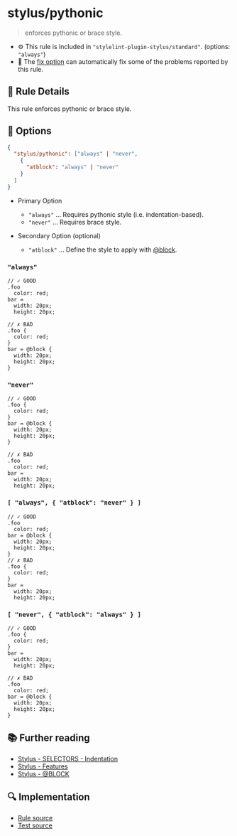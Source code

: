 # stylus/pythonic

> enforces pythonic or brace style.

- :gear: This rule is included in `"stylelint-plugin-stylus/standard"`. (options: `"always"`)
- :wrench: The [fix option](https://stylelint.io/user-guide/usage/options#fix) can automatically fix some of the problems reported by this rule.

## :book: Rule Details

This rule enforces pythonic or brace style.

## :wrench: Options

```json
{
  "stylus/pythonic": ["always" | "never",
    {
      "atblock": "always" | "never"
    }
  ]
}
```

- Primary Option
  - `"always"` ... Requires pythonic style (i.e. indentation-based).
  - `"never"` ... Requires brace style.

- Secondary Option (optional)
  - `"atblock"` ... Define the style to apply with [@block].

### `"always"`

<stylelint-code-block fix :rules="{ 'stylus/pythonic': 'always' }">

```styl
// ✓ GOOD
.foo
  color: red;
bar =
  width: 20px;
  height: 20px;

// ✗ BAD
.foo {
  color: red;
}
bar = @block {
  width: 20px;
  height: 20px;
}
```

</stylelint-code-block>

### `"never"`

<stylelint-code-block fix :rules="{ 'stylus/pythonic': 'never' }">

```styl
// ✓ GOOD
.foo {
  color: red;
}
bar = @block {
  width: 20px;
  height: 20px;
}

// ✗ BAD
.foo
  color: red;
bar =
  width: 20px;
  height: 20px;
```

</stylelint-code-block>

### `[ "always", { "atblock": "never" } ]`

<stylelint-code-block fix :rules="{ 'stylus/pythonic': ['always', { atblock: 'never' } ] }">

```styl
// ✓ GOOD
.foo
  color: red;
bar = @block {
  width: 20px;
  height: 20px;
}
// ✗ BAD
.foo {
  color: red;
}
bar =
  width: 20px;
  height: 20px;

```

</stylelint-code-block>

### `[ "never", { "atblock": "always" } ]`

<stylelint-code-block fix :rules="{ 'stylus/pythonic': [ 'never', { atblock: 'always' } ] }">

```styl
// ✓ GOOD
.foo {
  color: red;
}
bar =
  width: 20px;
  height: 20px;

// ✗ BAD
.foo
  color: red;
bar = @block {
  width: 20px;
  height: 20px;
}
```

</stylelint-code-block>

## :books: Further reading

- [Stylus - SELECTORS - Indentation]
- [Stylus - Features]
- [Stylus - @BLOCK]

[Stylus - Features]: https://stylus-lang.com/#features
[Stylus - SELECTORS - Indentation]: https://stylus-lang.com/docs/selectors.html#indentation
[Stylus - @BLOCK]: https://stylus-lang.com/docs/block.html
[@block]: https://stylus-lang.com/docs/block.html

## :mag: Implementation

- [Rule source](https://github.com/stylus/stylelint-stylus/blob/main/lib/rules/pythonic.js)
- [Test source](https://github.com/stylus/stylelint-stylus/blob/main/tests/lib/rules/pythonic.js)
